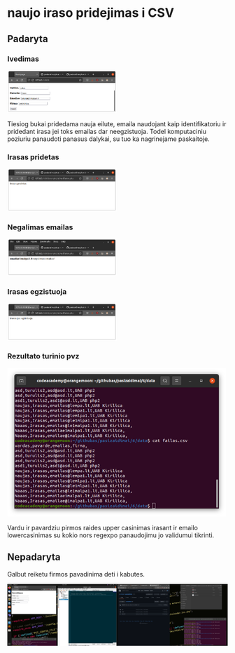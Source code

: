 # naujo iraso pridejimas i CSV

## Padaryta

### Ivedimas
<img src="docs/ivedimas.png" width="250">


Tiesiog bukai pridedama nauja eilute, emaila naudojant kaip identifikatoriu ir pridedant irasa jei toks emailas dar neegzistuoja. Todel komputaciniu poziuriu panaudoti panasus dalykai, su tuo ka nagrinejame paskaitoje.

### Irasas pridetas

<img src="docs/pridetas.png" width="250">

### Negalimas emailas

<img src="docs/negalimas.png" width="250">

### Irasas egzistuoja

<img src="docs/egzistuoja.png" width="250">

### Rezultato turinio pvz

<img src="docs/turinys.png" width="500">

Vardu ir pavardziu pirmos raides upper casinimas irasant ir emailo lowercasinimas su kokio nors regexpo panaudojimu jo validumui tikrinti.

## Nepadaryta

Galbut reiketu firmos pavadinima deti i kabutes.

<img src="https://raw.githubusercontent.com/shinbeth/pasizaidimai/master/6/docs/2022-01-06.20-07-32.png" width="1000">
